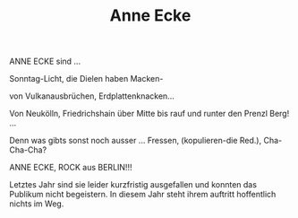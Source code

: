 ﻿---
layout: band
title: Anne Ecke


website: https://www.facebook.com/anneecke/
style: NDW Punk
logo: anneecke_logo.jpg
picture: anneecke_band.jpg
year: 2017
day: friday
stagetime: Freitag, 07. Juli 2017, 18:00 Uhr
youtube: yCf31i50Q4I
soudcloud: users/174436471
---
ANNE ECKE sind ... 


Sonntag-Licht, die Dielen haben Macken-


von Vulkanausbrüchen, Erdplattenknacken... 


Von Neukölln, Friedrichshain über Mitte bis rauf und  runter den Prenzl Berg! ... 


Denn was gibts sonst noch ausser ... Fressen,  (kopulieren-die Red.), Cha-Cha-Cha? 


ANNE ECKE, ROCK aus BERLIN!!!


Letztes Jahr sind sie leider kurzfristig ausgefallen und konnten das Publikum nicht begeistern. In diesem Jahr steht ihrem auftritt hoffentlich nichts im Weg.
